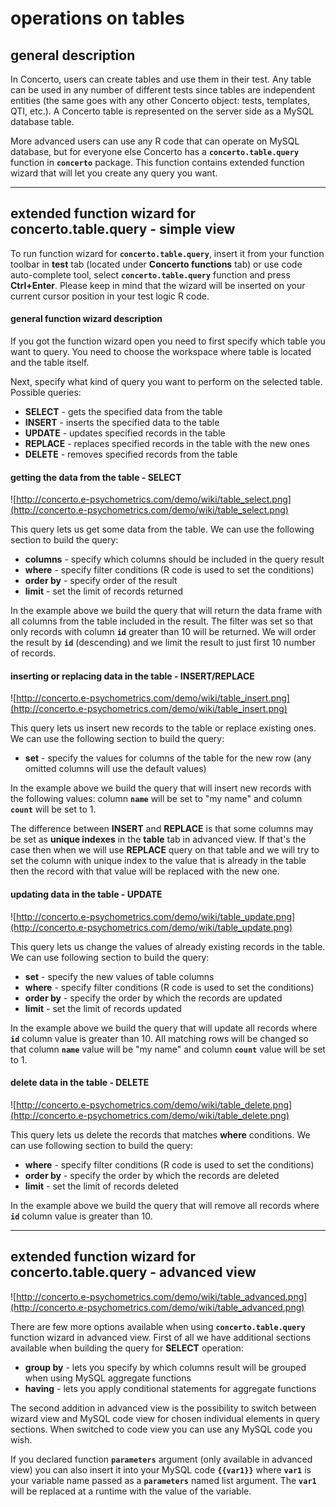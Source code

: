 # operations on tables #

## general description ##

In Concerto, users can create tables and use them in their test. Any table can be used in any number of different tests since tables are independent entities (the same goes with any other Concerto object: tests, templates, QTI, etc.). A Concerto table is represented on the server side as a MySQL database table.

More advanced users can use any R code that can operate on MySQL database, but for everyone else Concerto has a **`concerto.table.query`** function in **`concerto`** package. This function contains extended function wizard that will let you create any query you want.


---


## extended function wizard for concerto.table.query - simple view ##

To run function wizard for **`concerto.table.query`**, insert it from your function toolbar in **test** tab (located under **Concerto functions** tab) or use code auto-complete tool, select **`concerto.table.query`** function and press **Ctrl+Enter**. Please keep in mind that the wizard will be inserted on your current cursor position in your test logic R code.

#### general function wizard description ####

If you got the function wizard open you need to first specify which table you want to query. You need to choose the workspace where table is located and the table itself.

Next, specify what kind of query you want to perform on the selected table. Possible queries:

  * **SELECT** - gets the specified data from the table
  * **INSERT** - inserts the specified data to the table
  * **UPDATE** - updates specified records in the table
  * **REPLACE** - replaces specified records in the table with the new ones
  * **DELETE** - removes specified records from the table

#### getting the data from the table - SELECT ####

![http://concerto.e-psychometrics.com/demo/wiki/table_select.png](http://concerto.e-psychometrics.com/demo/wiki/table_select.png)

This query lets us get some data from the table. We can use the following section to build the query:

  * **columns** - specify which columns should be included in the query result
  * **where** - specify filter conditions (R code is used to set the conditions)
  * **order by** - specify order of the result
  * **limit** - set the limit of records returned

In the example above we build the query that will return the data frame with all columns from the table included in the result. The filter was set so that only records with column **`id`** greater than 10 will be returned. We will order the result by **`id`** (descending) and we limit the result to just first 10 number of records.

#### inserting or replacing data in the table - INSERT/REPLACE ####

![http://concerto.e-psychometrics.com/demo/wiki/table_insert.png](http://concerto.e-psychometrics.com/demo/wiki/table_insert.png)

This query lets us insert new records to the table or replace existing ones. We can use the following section to build the query:

  * **set** - specify the values for columns of the table for the new row (any omitted columns will use the default values)

In the example above we build the query that will insert new records with the following values: column **`name`** will be set to "my name" and column **`count`** will be set to 1.

The difference between **INSERT** and **REPLACE** is that some columns may be set as **unique indexes** in the **table** tab in advanced view. If that's the case then when we will use **REPLACE** query on that table and we will try to set the column with unique index to the value that is already in the table then the record with that value will be replaced with the new one.

#### updating data in the table - UPDATE ####

![http://concerto.e-psychometrics.com/demo/wiki/table_update.png](http://concerto.e-psychometrics.com/demo/wiki/table_update.png)

This query lets us change the values of already existing records in the table. We can use following section to build the query:

  * **set** - specify the new values of table columns
  * **where** - specify filter conditions (R code is used to set the conditions)
  * **order by** - specify the order by which the records are updated
  * **limit** - set the limit of records updated

In the example above we build the query that will update all records where **`id`** column value is greater than 10. All matching rows will be changed so that column **`name`** value will be "my name" and column **`count`** value will be set to 1.

#### delete data in the table - DELETE ####

![http://concerto.e-psychometrics.com/demo/wiki/table_delete.png](http://concerto.e-psychometrics.com/demo/wiki/table_delete.png)

This query lets us delete the records that matches **where** conditions. We can use following section to build the query:

  * **where** - specify filter conditions (R code is used to set the conditions)
  * **order by** - specify the order by which the records are deleted
  * **limit** - set the limit of records deleted

In the example above we build the query that will remove all records where **`id`** column value is greater than 10.


---


## extended function wizard for concerto.table.query - advanced view ##

![http://concerto.e-psychometrics.com/demo/wiki/table_advanced.png](http://concerto.e-psychometrics.com/demo/wiki/table_advanced.png)

There are few more options available when using **`concerto.table.query`** function wizard in advanced view. First of all we have additional sections available when building the query for **SELECT** operation:

  * **group by** - lets you specify by which columns result will be grouped when using MySQL aggregate functions
  * **having** - lets you apply conditional statements for aggregate functions

The second addition in advanced view is the possibility to switch between wizard view and MySQL code view for chosen individual elements in query sections. When switched to code view you can use any MySQL code you wish.

If you declared function **`parameters`** argument (only available in advanced view) you can also insert it into your MySQL code **` {{var1}} `** where **`var1`** is your variable name passed as a **`parameters`** named list argument. The **`var1`** will be replaced at a runtime with the value of the variable.